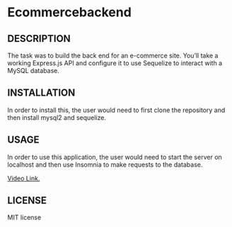 # Ecommercebackend

## DESCRIPTION

The task was to build the back end for an e-commerce site. You’ll take a working Express.js API and configure it to use Sequelize to interact with a MySQL database.

## INSTALLATION

In order to install this, the user would need to first clone the repository and then install mysql2 and sequelize.

## USAGE

In order to use this application, the user would need to start the server on localhost and then use Insomnia to make requests to the database.

<a href= "https://drive.google.com/file/d/1SttmIcGlfmyfp-44Zua3O77_ySomgReb/view.">Video Link.</a>

## LICENSE

MIT license
